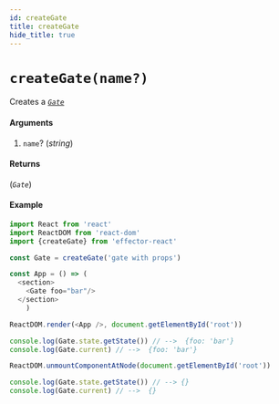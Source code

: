 ```yaml
---
id: createGate
title: createGate
hide_title: true
---
```


# `createGate(name?)`

Creates a [_`Gate`_](Gate.md)

#### Arguments

1. `name`? (_string_)

#### Returns

(_`Gate`_)

#### Example

```js try
import React from 'react'
import ReactDOM from 'react-dom'
import {createGate} from 'effector-react'

const Gate = createGate('gate with props')

const App = () => (
  <section>
    <Gate foo="bar"/>
  </section>
	)

ReactDOM.render(<App />, document.getElementById('root'))

console.log(Gate.state.getState()) // -->  {foo: 'bar'}
console.log(Gate.current) // -->  {foo: 'bar'}

ReactDOM.unmountComponentAtNode(document.getElementById('root'))

console.log(Gate.state.getState()) // --> {}
console.log(Gate.current) // -->  {}
```
